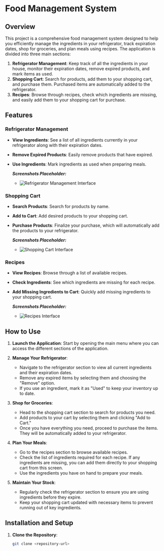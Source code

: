 # Food Management System

## Overview

This project is a comprehensive food management system designed to help you efficiently manage the ingredients in your refrigerator, track expiration dates, shop for groceries, and plan meals using recipes. The application is divided into three main sections:

1. **Refrigerator Management**: Keep track of all the ingredients in your house, monitor their expiration dates, remove expired products, and mark items as used.
2. **Shopping Cart**: Search for products, add them to your shopping cart, and purchase them. Purchased items are automatically added to the refrigerator.
3. **Recipes**: Browse through recipes, check which ingredients are missing, and easily add them to your shopping cart for purchase.

## Features

### Refrigerator Management
- **View Ingredients**: See a list of all ingredients currently in your refrigerator along with their expiration dates.
- **Remove Expired Products**: Easily remove products that have expired.
- **Use Ingredients**: Mark ingredients as used when preparing meals.

  _**Screenshots Placeholder:**_
  - ![Refrigerator Management Interface](path/to/screenshot1.png)

### Shopping Cart
- **Search Products**: Search for products by name.
- **Add to Cart**: Add desired products to your shopping cart.
- **Purchase Products**: Finalize your purchase, which will automatically add the products to your refrigerator.

  _**Screenshots Placeholder:**_
  - ![Shopping Cart Interface](path/to/screenshot2.png)

### Recipes
- **View Recipes**: Browse through a list of available recipes.
- **Check Ingredients**: See which ingredients are missing for each recipe.
- **Add Missing Ingredients to Cart**: Quickly add missing ingredients to your shopping cart.

  _**Screenshots Placeholder:**_
  - ![Recipes Interface](path/to/screenshot3.png)

## How to Use

1. **Launch the Application**: Start by opening the main menu where you can access the different sections of the application.
  
2. **Manage Your Refrigerator**:
   - Navigate to the refrigerator section to view all current ingredients and their expiration dates.
   - Remove any expired items by selecting them and choosing the "Remove" option.
   - If you use an ingredient, mark it as "Used" to keep your inventory up to date.

3. **Shop for Groceries**:
   - Head to the shopping cart section to search for products you need.
   - Add products to your cart by selecting them and clicking "Add to Cart."
   - Once you have everything you need, proceed to purchase the items. They will be automatically added to your refrigerator.

4. **Plan Your Meals**:
   - Go to the recipes section to browse available recipes.
   - Check the list of ingredients required for each recipe. If any ingredients are missing, you can add them directly to your shopping cart from this screen.
   - Use the ingredients you have on hand to prepare your meals.

5. **Maintain Your Stock**:
   - Regularly check the refrigerator section to ensure you are using ingredients before they expire.
   - Keep your shopping cart updated with necessary items to prevent running out of key ingredients.

## Installation and Setup

1. **Clone the Repository**:
   ```bash
   git clone <repository-url>
